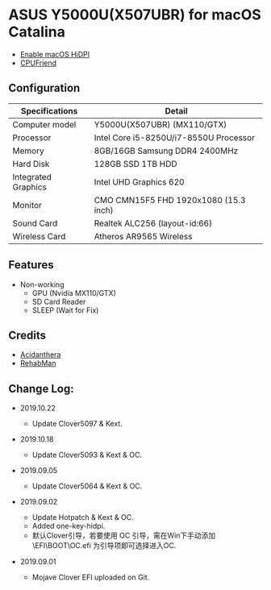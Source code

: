 # ASUS Y5000U(X507UBR) for macOS Catalina

- [Enable macOS HiDPI](https://github.com/lgs3137/ASUS_Y5000U_X507UBR-macOS/tree/master/one-key-hidpi)
- [CPUFriend](https://github.com/daliansky/XiaoMi-Pro/tree/master/one-key-cpufriend)

## Configuration

| Specifications | Detail                                                  |
| ------------------- | -------------------------------------------|
| Computer model      | Y5000U(X507UBR) (MX110/GTX)                    |
| Processor           | Intel Core i5-8250U/i7-8550U Processor     |
| Memory              | 8GB/16GB Samsung DDR4 2400MHz              |
| Hard Disk           | 128GB SSD 1TB HDD    |
| Integrated Graphics | Intel UHD Graphics 620                     |
| Monitor             | CMO CMN15F5 FHD 1920x1080 (15.3 inch)        |
| Sound Card          | Realtek ALC256 (layout-id:66)              |
| Wireless Card       | Atheros AR9565 Wireless                        |

## Features

* Non-working
   * GPU (Nvidia MX110/GTX)
   * SD Card Reader
   * SLEEP (Wait for Fix)

## Credits

- [Acidanthera](https://github.com/acidanthera)
- [RehabMan](https://github.com/RehabMan)

## Change Log:

- 2019.10.22
	- Update Clover5097 & Kext.

- 2019.10.18
	- Update Clover5093 & Kext & OC.

- 2019.09.05
	- Update Clover5064 & Kext & OC.

- 2019.09.02
	- Update Hotpatch & Kext & OC.
	- Added one-key-hidpi.
	- 默认Clover引导，若要使用 OC 引导，需在Win下手动添加 \EFI\BOOT\OC.efi 为引导项即可选择进入OC.

- 2019.09.01
	- Mojave Clover EFI uploaded on Git.


